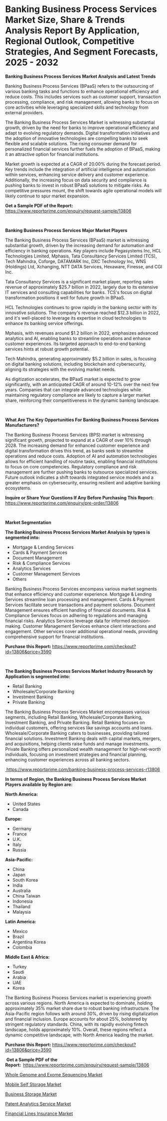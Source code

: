 <p><h1>Banking Business Process Services Market Size, Share & Trends Analysis Report By Application, Regional Outlook, Competitive Strategies, And Segment Forecasts, 2025 - 2032</h1></p><p><strong>Banking Business Process Services Market Analysis and Latest Trends</strong></p>
<p><p>Banking Business Process Services (BPaaS) refers to the outsourcing of various banking tasks and functions to enhance operational efficiency and reduce costs. This includes services such as customer support, transaction processing, compliance, and risk management, allowing banks to focus on core activities while leveraging specialized skills and technology from external providers.</p><p>The Banking Business Process Services Market is witnessing substantial growth, driven by the need for banks to improve operational efficiency and adapt to evolving regulatory demands. Digital transformation initiatives and the adoption of innovative technologies are compelling banks to seek flexible and scalable solutions. The rising consumer demand for personalized financial services further fuels the adoption of BPaaS, making it an attractive option for financial institutions.</p><p>Market growth is expected at a CAGR of 20.00% during the forecast period. Key trends include the integration of artificial intelligence and automation within services, enhancing service delivery and customer experience. Additionally, the increasing focus on data security and compliance is pushing banks to invest in robust BPaaS solutions to mitigate risks. As competitive pressures mount, the shift towards agile operational models will likely continue to spur market expansion.</p></p>
<p><strong>Get a Sample PDF of the Report:&nbsp;</strong> <a href="https://www.reportprime.com/enquiry/request-sample/13806?utm_campaign=2012&utm_medium=2&utm_source=Github&utm_content=ia&utm_term=20032025&utm_id=banking-business-process-services">https://www.reportprime.com/enquiry/request-sample/13806</a></p>
<p>&nbsp;</p>
<p><strong>Banking Business Process Services Major Market Players</strong></p>
<p><p>The Banking Business Process Services (BPaaS) market is witnessing substantial growth, driven by the increasing demand for automation and efficiency in banking operations. Key players include Pegasystems Inc, HCL Technologies Limited, Mphasis, Tata Consultancy Services Limited (TCS), Tech Mahindra, Coforge, DATAMARK Inc, DXC Technology Inc, WNS (Holdings) Ltd, Xchanging, NTT DATA Services, Hexaware, Finesse, and CGI Inc.</p><p>Tata Consultancy Services is a significant market player, reporting sales revenue of approximately $25.7 billion in 2022, largely due to its extensive IT services and consulting capabilities for banks. TCS's focus on digital transformation positions it well for future growth in BPaaS.</p><p>HCL Technologies continues to grow rapidly in the banking sector with its innovative solutions. The company's revenue reached $12.3 billion in 2022, and it's well-placed to leverage its expertise in cloud technologies to enhance its banking service offerings.</p><p>Mphasis, with revenues around $1.2 billion in 2022, emphasizes advanced analytics and AI, enabling banks to streamline operations and enhance customer experiences. Its targeted approach to end-to-end banking services hints at robust growth potential.</p><p>Tech Mahindra, generating approximately $5.2 billion in sales, is focusing on digital banking solutions, including blockchain and cybersecurity, aligning its strategies with the evolving market needs.</p><p>As digitization accelerates, the BPaaS market is expected to grow significantly, with an anticipated CAGR of around 10-12% over the next few years. Companies that can integrate advanced technologies while maintaining regulatory compliance are likely to capture a larger market share, reinforcing their competitiveness in the dynamic banking landscape.</p></p>
<p>&nbsp;</p>
<p><strong>What Are The Key Opportunities For Banking Business Process Services Manufacturers?</strong></p>
<p><p>The Banking Business Process Services (BPS) market is witnessing significant growth, projected to expand at a CAGR of over 10% through 2028. The increasing demand for enhanced customer experience and digital transformation drives this trend, as banks seek to streamline operations and reduce costs. Adoption of AI and automation technologies allows for efficient handling of routine tasks, enabling financial institutions to focus on core competencies. Regulatory compliance and risk management are further pushing banks to outsource specialized services. Future outlook indicates a shift towards integrated service models and a greater emphasis on cybersecurity, ensuring resilient and adaptive banking ecosystems.</p></p>
<p><strong>Inquire or Share Your Questions If Any Before Purchasing This Report:</strong> <a href="https://www.reportprime.com/enquiry/pre-order/13806?utm_campaign=2012&utm_medium=2&utm_source=Github&utm_content=ia&utm_term=20032025&utm_id=banking-business-process-services">https://www.reportprime.com/enquiry/pre-order/13806</a></p>
<p>&nbsp;</p>
<p><strong>Market Segmentation</strong></p>
<p><strong>The Banking Business Process Services Market Analysis by types is segmented into:</strong></p>
<p><ul><li>Mortgage & Lending Services</li><li>Cards & Payment Services</li><li>Document Management</li><li>Risk & Compliance Services</li><li>Analytics Services</li><li>Customer Management Services</li><li>Others</li></ul></p>
<p><p>Banking Business Process Services encompass various market segments that enhance efficiency and customer experience. Mortgage & Lending Services streamline loan processing and management. Cards & Payment Services facilitate secure transactions and payment solutions. Document Management ensures efficient handling of financial documents. Risk & Compliance Services focus on adhering to regulations and managing financial risks. Analytics Services leverage data for informed decision-making. Customer Management Services enhance client interactions and engagement. Other services cover additional operational needs, providing comprehensive support for financial institutions.</p></p>
<p><strong>Purchase this Report:&nbsp;</strong><a href="https://www.reportprime.com/checkout?id=13806&price=3590&utm_campaign=2012&utm_medium=2&utm_source=Github&utm_content=ia&utm_term=20032025&utm_id=banking-business-process-services">https://www.reportprime.com/checkout?id=13806&price=3590</a></p>
<p>&nbsp;</p>
<p><strong>The Banking Business Process Services Market Industry Research by Application is segmented into:</strong></p>
<p><ul><li>Retail Banking</li><li>Wholesale/Corporate Banking</li><li>Investment Banking</li><li>Private Banking</li></ul></p>
<p><p>The Banking Business Process Services Market encompasses various segments, including Retail Banking, Wholesale/Corporate Banking, Investment Banking, and Private Banking. Retail Banking focuses on individual customers, offering services like savings accounts and loans. Wholesale/Corporate Banking caters to businesses, providing tailored financial solutions. Investment Banking deals with capital markets, mergers, and acquisitions, helping clients raise funds and manage investments. Private Banking offers personalized wealth management for high-net-worth individuals, focusing on investment strategies and financial planning, enhancing customer experiences across all banking sectors.</p></p>
<p><a href="https://www.reportprime.com/banking-business-process-services-r13806?utm_campaign=2012&utm_medium=2&utm_source=Github&utm_content=ia&utm_term=20032025&utm_id=banking-business-process-services">&nbsp;https://www.reportprime.com/banking-business-process-services-r13806</a></p>
<p><strong>In terms of Region, the Banking Business Process Services Market Players available by Region are:</strong></p>
<p>
    <p> <strong> North America: </strong>
        <ul>
            <li>United States</li>
            <li>Canada</li>
        </ul>
        </p> 
    <p> <strong> Europe: </strong>
        <ul>
            <li>Germany</li>
            <li>France</li>
            <li>U.K.</li>
            <li>Italy</li>
            <li>Russia</li>
        </ul>
        </p> 
    <p> <strong> Asia-Pacific: </strong>
        <ul>
            <li>China</li>
            <li>Japan</li>
            <li>South Korea</li>
            <li>India</li>
            <li>Australia</li>
            <li>China Taiwan</li>
            <li>Indonesia</li>
            <li>Thailand</li>
            <li>Malaysia</li>
        </ul>
        </p> 
    <p> <strong> Latin America: </strong>
        <ul>
            <li>Mexico</li>
            <li>Brazil</li>
            <li>Argentina Korea</li>
            <li>Colombia</li>
        </ul>
        </p> 
    <p> <strong> Middle East & Africa: </strong>
        <ul>
            <li>Turkey</li>
            <li>Saudi</li>
            <li>Arabia</li>
            <li>UAE</li>
            <li>Korea</li>
        </ul>
    </p>
    </p>
<p><p>The Banking Business Process Services market is experiencing growth across various regions. North America is expected to dominate, holding approximately 35% market share due to robust banking infrastructure. The Asia-Pacific region follows with around 30%, driven by rising digitalization and financial inclusion. Europe accounts for about 25%, bolstered by stringent regulatory standards. China, with its rapidly evolving fintech landscape, holds approximately 10%. Overall, these regions reflect a dynamic competitive landscape, with North America leading the market.</p></p>
<p><strong>Purchase this Report: </strong><a href="https://www.reportprime.com/checkout?id=13806&price=3590&utm_campaign=2012&utm_medium=2&utm_source=Github&utm_content=ia&utm_term=20032025&utm_id=banking-business-process-services">https://www.reportprime.com/checkout?id=13806&price=3590</a></p>
<p>&nbsp;<strong>Get a Sample PDF of the Report:&nbsp;&nbsp;</strong><a href="https://www.reportprime.com/enquiry/request-sample/13806?utm_campaign=2012&utm_medium=2&utm_source=Github&utm_content=ia&utm_term=20032025&utm_id=banking-business-process-services">https://www.reportprime.com/enquiry/request-sample/13806</a></p>
<p><strong></strong></p>
<p><p><a href="https://github.com/kielbledeni0/Market-Research-Report-List-1/blob/main/whole-genome-and-exome-sequencing-market.md?utm_campaign=2012&utm_medium=2&utm_source=Github&utm_content=ia&utm_term=20032025&utm_id=banking-business-process-services">Whole Genome and Exome Sequencing Market</a></p><p><a href="https://github.com/janustabarf2/Market-Research-Report-List-1/blob/main/mobile-self-storage-market.md?utm_campaign=2012&utm_medium=2&utm_source=Github&utm_content=ia&utm_term=20032025&utm_id=banking-business-process-services">Mobile Self Storage Market</a></p><p><a href="https://github.com/kaganalcinwv/Market-Research-Report-List-1/blob/main/business-storage-market.md?utm_campaign=2012&utm_medium=2&utm_source=Github&utm_content=ia&utm_term=20032025&utm_id=banking-business-process-services">Business Storage Market</a></p><p><a href="https://github.com/grevecodeeol/Market-Research-Report-List-1/blob/main/patent-analytics-service-market.md?utm_campaign=2012&utm_medium=2&utm_source=Github&utm_content=ia&utm_term=20032025&utm_id=banking-business-process-services">Patent Analytics Service Market</a></p><p><a href="https://github.com/calizlewin2f/Market-Research-Report-List-1/blob/main/financial-lines-insurance-market.md?utm_campaign=2012&utm_medium=2&utm_source=Github&utm_content=ia&utm_term=20032025&utm_id=banking-business-process-services">Financial Lines Insurance Market</a></p></p>